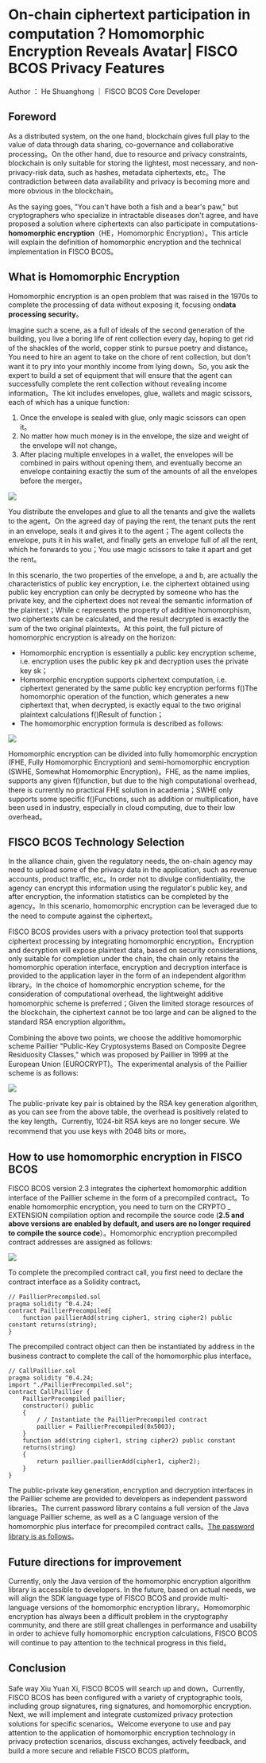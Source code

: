 # On-chain ciphertext participation in computation？Homomorphic Encryption Reveals Avatar| FISCO BCOS Privacy Features

Author ： He Shuanghong ｜ FISCO BCOS Core Developer

## Foreword

As a distributed system, on the one hand, blockchain gives full play to the value of data through data sharing, co-governance and collaborative processing。On the other hand, due to resource and privacy constraints, blockchain is only suitable for storing the lightest, most necessary, and non-privacy-risk data, such as hashes, metadata ciphertexts, etc。The contradiction between data availability and privacy is becoming more and more obvious in the blockchain。

As the saying goes, "You can't have both a fish and a bear's paw," but cryptographers who specialize in intractable diseases don't agree, and have proposed a solution where ciphertexts can also participate in computations-**homomorphic encryption**（HE，Homomorphic Encryption）。This article will explain the definition of homomorphic encryption and the technical implementation in FISCO BCOS。

## What is Homomorphic Encryption

Homomorphic encryption is an open problem that was raised in the 1970s to complete the processing of data without exposing it, focusing on**data processing security**。

Imagine such a scene, as a full of ideals of the second generation of the building, you live a boring life of rent collection every day, hoping to get rid of the shackles of the world, copper stink to pursue poetry and distance。You need to hire an agent to take on the chore of rent collection, but don't want it to pry into your monthly income from lying down。So, you ask the expert to build a set of equipment that will ensure that the agent can successfully complete the rent collection without revealing income information。The kit includes envelopes, glue, wallets and magic scissors, each of which has a unique function:

1. Once the envelope is sealed with glue, only magic scissors can open it。
2. No matter how much money is in the envelope, the size and weight of the envelope will not change。
3. After placing multiple envelopes in a wallet, the envelopes will be combined in pairs without opening them, and eventually become an envelope containing exactly the sum of the amounts of all the envelopes before the merger。

![](../../../../images/articles/privacy_protection_homomorphic_encryption/IMG_5563.PNG)

You distribute the envelopes and glue to all the tenants and give the wallets to the agent。On the agreed day of paying the rent, the tenant puts the rent in an envelope, seals it and gives it to the agent；The agent collects the envelope, puts it in his wallet, and finally gets an envelope full of all the rent, which he forwards to you；You use magic scissors to take it apart and get the rent。

In this scenario, the two properties of the envelope, a and b, are actually the characteristics of public key encryption, i.e. the ciphertext obtained using public key encryption can only be decrypted by someone who has the private key, and the ciphertext does not reveal the semantic information of the plaintext；While c represents the property of additive homomorphism, two ciphertexts can be calculated, and the result decrypted is exactly the sum of the two original plaintexts。At this point, the full picture of homomorphic encryption is already on the horizon:

- Homomorphic encryption is essentially a public key encryption scheme, i.e. encryption uses the public key pk and decryption uses the private key sk；
- Homomorphic encryption supports ciphertext computation, i.e. ciphertext generated by the same public key encryption performs f()The homomorphic operation of the function, which generates a new ciphertext that, when decrypted, is exactly equal to the two original plaintext calculations f()Result of function；
- The homomorphic encryption formula is described as follows:

![](../../../../images/articles/privacy_protection_homomorphic_encryption/IMG_5564.PNG)

Homomorphic encryption can be divided into fully homomorphic encryption (FHE, Fully Homomorphic Encryption) and semi-homomorphic encryption (SWHE, Somewhat Homomorphic Encryption)。FHE, as the name implies, supports any given f()function, but due to the high computational overhead, there is currently no practical FHE solution in academia；SWHE only supports some specific f()Functions, such as addition or multiplication, have been used in industry, especially in cloud computing, due to their low overhead。

## FISCO BCOS Technology Selection

In the alliance chain, given the regulatory needs, the on-chain agency may need to upload some of the privacy data in the application, such as revenue accounts, product traffic, etc。In order not to divulge confidentiality, the agency can encrypt this information using the regulator's public key, and after encryption, the information statistics can be completed by the agency。In this scenario, homomorphic encryption can be leveraged due to the need to compute against the ciphertext。

FISCO BCOS provides users with a privacy protection tool that supports ciphertext processing by integrating homomorphic encryption。Encryption and decryption will expose plaintext data, based on security considerations, only suitable for completion under the chain, the chain only retains the homomorphic operation interface, encryption and decryption interface is provided to the application layer in the form of an independent algorithm library。In the choice of homomorphic encryption scheme, for the consideration of computational overhead, the lightweight additive homomorphic scheme is preferred；Given the limited storage resources of the blockchain, the ciphertext cannot be too large and can be aligned to the standard RSA encryption algorithm。

Combining the above two points, we choose the additive homomorphic scheme Paillier "Public-Key Cryptosystems Based on Composite Degree Residuosity Classes," which was proposed by Paillier in 1999 at the European Union (EUROCRYPT)。The experimental analysis of the Paillier scheme is as follows:

![](../../../../images/articles/privacy_protection_homomorphic_encryption/IMG_5565.PNG)

The public-private key pair is obtained by the RSA key generation algorithm, as you can see from the above table, the overhead is positively related to the key length。Currently, 1024-bit RSA keys are no longer secure. We recommend that you use keys with 2048 bits or more。

## How to use homomorphic encryption in FISCO BCOS

FISCO BCOS version 2.3 integrates the ciphertext homomorphic addition interface of the Paillier scheme in the form of a precompiled contract。To enable homomorphic encryption, you need to turn on the CRYPTO _ EXTENSION compilation option and recompile the source code (**2.5 and above versions are enabled by default, and users are no longer required to compile the source code**）。Homomorphic encryption precompiled contract addresses are assigned as follows:

![](../../../../images/articles/privacy_protection_homomorphic_encryption/IMG_5566.PNG)

To complete the precompiled contract call, you first need to declare the contract interface as a Solidity contract。

```
// PaillierPrecompiled.sol
pragma solidity ^0.4.24;
contract PaillierPrecompiled{
    function paillierAdd(string cipher1, string cipher2) public constant returns(string);
}
```

The precompiled contract object can then be instantiated by address in the business contract to complete the call of the homomorphic plus interface。

```
// CallPaillier.sol
pragma solidity ^0.4.24;
import "./PaillierPrecompiled.sol";
contract CallPaillier {
    PaillierPrecompiled paillier;
    constructor() public
    {
        / / Instantiate the PaillierPrecompiled contract
        paillier = PaillierPrecompiled(0x5003);
    }
    function add(string cipher1, string cipher2) public constant
    returns(string)
    {
        return paillier.paillierAdd(cipher1, cipher2);
    }
}
```

The public-private key generation, encryption and decryption interfaces in the Paillier scheme are provided to developers as independent password libraries。The current password library contains a full version of the Java language Paillier scheme, as well as a C language version of the homomorphic plus interface for precompiled contract calls。[The password library is as follows](https://github.com/FISCO-BCOS/paillier-lib)。

## Future directions for improvement

Currently, only the Java version of the homomorphic encryption algorithm library is accessible to developers. In the future, based on actual needs, we will align the SDK language type of FISCO BCOS and provide multi-language versions of the homomorphic encryption library。Homomorphic encryption has always been a difficult problem in the cryptography community, and there are still great challenges in performance and usability in order to achieve fully homomorphic encryption calculations, FISCO BCOS will continue to pay attention to the technical progress in this field。

## Conclusion

Safe way Xiu Yuan Xi, FISCO BCOS will search up and down。Currently, FISCO BCOS has been configured with a variety of cryptographic tools, including group signatures, ring signatures, and homomorphic encryption. Next, we will implement and integrate customized privacy protection solutions for specific scenarios。Welcome everyone to use and pay attention to the application of homomorphic encryption technology in privacy protection scenarios, discuss exchanges, actively feedback, and build a more secure and reliable FISCO BCOS platform。